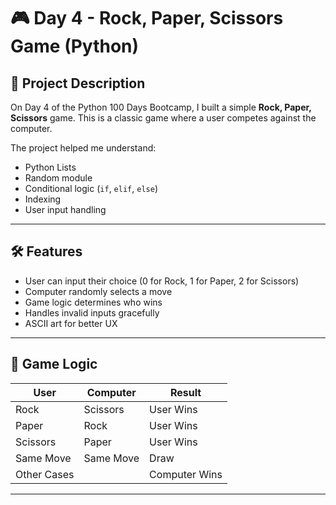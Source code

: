 # 🎮 Day 4 - Rock, Paper, Scissors Game (Python)

## 📌 Project Description

On Day 4 of the Python 100 Days Bootcamp, I built a simple **Rock, Paper, Scissors** game. This is a classic game where a user competes against the computer.
  
The project helped me understand:
- Python Lists
- Random module
- Conditional logic (`if`, `elif`, `else`)
- Indexing
- User input handling

---

## 🛠 Features

- User can input their choice (0 for Rock, 1 for Paper, 2 for Scissors)
- Computer randomly selects a move
- Game logic determines who wins
- Handles invalid inputs gracefully
- ASCII art for better UX

---

## 🔁 Game Logic

| User       | Computer   | Result     |
|------------|------------|------------|
| Rock       | Scissors   | User Wins  |
| Paper      | Rock       | User Wins  |
| Scissors   | Paper      | User Wins  |
| Same Move  | Same Move  | Draw       |
| Other Cases|            | Computer Wins |

---
